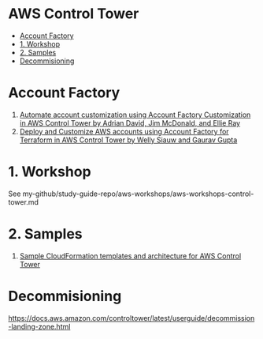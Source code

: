 <h1>AWS Control Tower</h1>

<!-- TOC -->

- [Account Factory](#account-factory)
- [1. Workshop](#1-workshop)
- [2. Samples](#2-samples)
- [Decommisioning](#decommisioning)

<!-- /TOC -->

# Account Factory

1. [Automate account customization using Account Factory Customization in AWS Control Tower by Adrian David, Jim McDonald, and Ellie Ray](https://aws.amazon.com/blogs/mt/automate-account-customization-using-account-factory-customization-in-aws-control-tower/)
1. [Deploy and Customize AWS accounts using Account Factory for Terraform in AWS Control Tower by Welly Siauw and Gaurav Gupta ](https://aws.amazon.com/blogs/mt/deploy-and-customize-aws-accounts-using-account-factory-for-terraform-in-aws-control-tower/)

# 1. Workshop

See my-github/study-guide-repo/aws-workshops/aws-workshops-control-tower.md

# 2. Samples

1. [Sample CloudFormation templates and architecture for AWS Control Tower](https://github.com/aws-samples/aws-control-tower-reference-architectures/tree/master)

# Decommisioning

https://docs.aws.amazon.com/controltower/latest/userguide/decommission-landing-zone.html